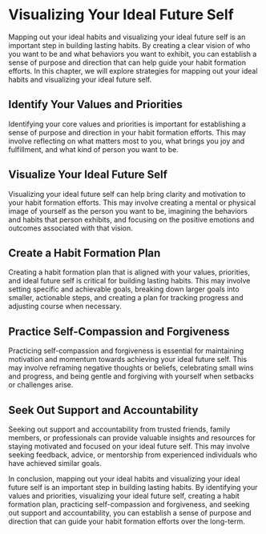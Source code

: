 Visualizing Your Ideal Future Self
============================================================================

Mapping out your ideal habits and visualizing your ideal future self is an important step in building lasting habits. By creating a clear vision of who you want to be and what behaviors you want to exhibit, you can establish a sense of purpose and direction that can help guide your habit formation efforts. In this chapter, we will explore strategies for mapping out your ideal habits and visualizing your ideal future self.

Identify Your Values and Priorities
-----------------------------------

Identifying your core values and priorities is important for establishing a sense of purpose and direction in your habit formation efforts. This may involve reflecting on what matters most to you, what brings you joy and fulfillment, and what kind of person you want to be.

Visualize Your Ideal Future Self
--------------------------------

Visualizing your ideal future self can help bring clarity and motivation to your habit formation efforts. This may involve creating a mental or physical image of yourself as the person you want to be, imagining the behaviors and habits that person exhibits, and focusing on the positive emotions and outcomes associated with that vision.

Create a Habit Formation Plan
-----------------------------

Creating a habit formation plan that is aligned with your values, priorities, and ideal future self is critical for building lasting habits. This may involve setting specific and achievable goals, breaking down larger goals into smaller, actionable steps, and creating a plan for tracking progress and adjusting course when necessary.

Practice Self-Compassion and Forgiveness
----------------------------------------

Practicing self-compassion and forgiveness is essential for maintaining motivation and momentum towards achieving your ideal future self. This may involve reframing negative thoughts or beliefs, celebrating small wins and progress, and being gentle and forgiving with yourself when setbacks or challenges arise.

Seek Out Support and Accountability
-----------------------------------

Seeking out support and accountability from trusted friends, family members, or professionals can provide valuable insights and resources for staying motivated and focused on your ideal future self. This may involve seeking feedback, advice, or mentorship from experienced individuals who have achieved similar goals.

In conclusion, mapping out your ideal habits and visualizing your ideal future self is an important step in building lasting habits. By identifying your values and priorities, visualizing your ideal future self, creating a habit formation plan, practicing self-compassion and forgiveness, and seeking out support and accountability, you can establish a sense of purpose and direction that can guide your habit formation efforts over the long-term.
